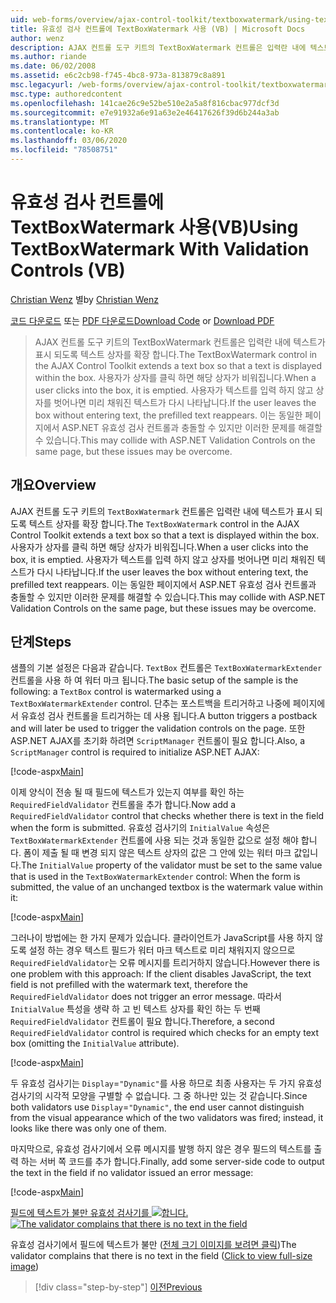```yaml
---
uid: web-forms/overview/ajax-control-toolkit/textboxwatermark/using-textboxwatermark-with-validation-controls-vb
title: 유효성 검사 컨트롤에 TextBoxWatermark 사용 (VB) | Microsoft Docs
author: wenz
description: AJAX 컨트롤 도구 키트의 TextBoxWatermark 컨트롤은 입력란 내에 텍스트가 표시 되도록 텍스트 상자를 확장 합니다. 사용자가 상자를 클릭 하면 ...
ms.author: riande
ms.date: 06/02/2008
ms.assetid: e6c2cb98-f745-4bc8-973a-813879c8a891
msc.legacyurl: /web-forms/overview/ajax-control-toolkit/textboxwatermark/using-textboxwatermark-with-validation-controls-vb
msc.type: authoredcontent
ms.openlocfilehash: 141cae26c9e52be510e2a5a8f816cbac977dcf3d
ms.sourcegitcommit: e7e91932a6e91a63e2e46417626f39d6b244a3ab
ms.translationtype: MT
ms.contentlocale: ko-KR
ms.lasthandoff: 03/06/2020
ms.locfileid: "78508751"
---
```

# <a name="using-textboxwatermark-with-validation-controls-vb"></a><span data-ttu-id="76e5f-104">유효성 검사 컨트롤에 TextBoxWatermark 사용(VB)</span><span class="sxs-lookup"><span data-stu-id="76e5f-104">Using TextBoxWatermark With Validation Controls (VB)</span></span>

<span data-ttu-id="76e5f-105">[Christian Wenz](https://github.com/wenz) 별</span><span class="sxs-lookup"><span data-stu-id="76e5f-105">by [Christian Wenz](https://github.com/wenz)</span></span>

<span data-ttu-id="76e5f-106">[코드 다운로드](https://download.microsoft.com/download/9/3/f/93f8daea-bebd-4821-833b-95205389c7d0/TextBoxWatermark2.vb.zip) 또는 [PDF 다운로드](https://download.microsoft.com/download/b/6/a/b6ae89ee-df69-4c87-9bfb-ad1eb2b23373/textboxwatermark2VB.pdf)</span><span class="sxs-lookup"><span data-stu-id="76e5f-106">[Download Code](https://download.microsoft.com/download/9/3/f/93f8daea-bebd-4821-833b-95205389c7d0/TextBoxWatermark2.vb.zip) or [Download PDF](https://download.microsoft.com/download/b/6/a/b6ae89ee-df69-4c87-9bfb-ad1eb2b23373/textboxwatermark2VB.pdf)</span></span>

> <span data-ttu-id="76e5f-107">AJAX 컨트롤 도구 키트의 TextBoxWatermark 컨트롤은 입력란 내에 텍스트가 표시 되도록 텍스트 상자를 확장 합니다.</span><span class="sxs-lookup"><span data-stu-id="76e5f-107">The TextBoxWatermark control in the AJAX Control Toolkit extends a text box so that a text is displayed within the box.</span></span> <span data-ttu-id="76e5f-108">사용자가 상자를 클릭 하면 해당 상자가 비워집니다.</span><span class="sxs-lookup"><span data-stu-id="76e5f-108">When a user clicks into the box, it is emptied.</span></span> <span data-ttu-id="76e5f-109">사용자가 텍스트를 입력 하지 않고 상자를 벗어나면 미리 채워진 텍스트가 다시 나타납니다.</span><span class="sxs-lookup"><span data-stu-id="76e5f-109">If the user leaves the box without entering text, the prefilled text reappears.</span></span> <span data-ttu-id="76e5f-110">이는 동일한 페이지에서 ASP.NET 유효성 검사 컨트롤과 충돌할 수 있지만 이러한 문제를 해결할 수 있습니다.</span><span class="sxs-lookup"><span data-stu-id="76e5f-110">This may collide with ASP.NET Validation Controls on the same page, but these issues may be overcome.</span></span>

## <a name="overview"></a><span data-ttu-id="76e5f-111">개요</span><span class="sxs-lookup"><span data-stu-id="76e5f-111">Overview</span></span>

<span data-ttu-id="76e5f-112">AJAX 컨트롤 도구 키트의 `TextBoxWatermark` 컨트롤은 입력란 내에 텍스트가 표시 되도록 텍스트 상자를 확장 합니다.</span><span class="sxs-lookup"><span data-stu-id="76e5f-112">The `TextBoxWatermark` control in the AJAX Control Toolkit extends a text box so that a text is displayed within the box.</span></span> <span data-ttu-id="76e5f-113">사용자가 상자를 클릭 하면 해당 상자가 비워집니다.</span><span class="sxs-lookup"><span data-stu-id="76e5f-113">When a user clicks into the box, it is emptied.</span></span> <span data-ttu-id="76e5f-114">사용자가 텍스트를 입력 하지 않고 상자를 벗어나면 미리 채워진 텍스트가 다시 나타납니다.</span><span class="sxs-lookup"><span data-stu-id="76e5f-114">If the user leaves the box without entering text, the prefilled text reappears.</span></span> <span data-ttu-id="76e5f-115">이는 동일한 페이지에서 ASP.NET 유효성 검사 컨트롤과 충돌할 수 있지만 이러한 문제를 해결할 수 있습니다.</span><span class="sxs-lookup"><span data-stu-id="76e5f-115">This may collide with ASP.NET Validation Controls on the same page, but these issues may be overcome.</span></span>

## <a name="steps"></a><span data-ttu-id="76e5f-116">단계</span><span class="sxs-lookup"><span data-stu-id="76e5f-116">Steps</span></span>

<span data-ttu-id="76e5f-117">샘플의 기본 설정은 다음과 같습니다. `TextBox` 컨트롤은 `TextBoxWatermarkExtender` 컨트롤을 사용 하 여 워터 마크 됩니다.</span><span class="sxs-lookup"><span data-stu-id="76e5f-117">The basic setup of the sample is the following: a `TextBox` control is watermarked using a `TextBoxWatermarkExtender` control.</span></span> <span data-ttu-id="76e5f-118">단추는 포스트백을 트리거하고 나중에 페이지에서 유효성 검사 컨트롤을 트리거하는 데 사용 됩니다.</span><span class="sxs-lookup"><span data-stu-id="76e5f-118">A button triggers a postback and will later be used to trigger the validation controls on the page.</span></span> <span data-ttu-id="76e5f-119">또한 ASP.NET AJAX를 초기화 하려면 `ScriptManager` 컨트롤이 필요 합니다.</span><span class="sxs-lookup"><span data-stu-id="76e5f-119">Also, a `ScriptManager` control is required to initialize ASP.NET AJAX:</span></span>

[!code-aspx[Main](using-textboxwatermark-with-validation-controls-vb/samples/sample1.aspx)]

<span data-ttu-id="76e5f-120">이제 양식이 전송 될 때 필드에 텍스트가 있는지 여부를 확인 하는 `RequiredFieldValidator` 컨트롤을 추가 합니다.</span><span class="sxs-lookup"><span data-stu-id="76e5f-120">Now add a `RequiredFieldValidator` control that checks whether there is text in the field when the form is submitted.</span></span> <span data-ttu-id="76e5f-121">유효성 검사기의 `InitialValue` 속성은 `TextBoxWatermarkExtender` 컨트롤에 사용 되는 것과 동일한 값으로 설정 해야 합니다. 폼이 제출 될 때 변경 되지 않은 텍스트 상자의 값은 그 안에 있는 워터 마크 값입니다.</span><span class="sxs-lookup"><span data-stu-id="76e5f-121">The `InitialValue` property of the validator must be set to the same value that is used in the `TextBoxWatermarkExtender` control: When the form is submitted, the value of an unchanged textbox is the watermark value within it:</span></span>

[!code-aspx[Main](using-textboxwatermark-with-validation-controls-vb/samples/sample2.aspx)]

<span data-ttu-id="76e5f-122">그러나이 방법에는 한 가지 문제가 있습니다. 클라이언트가 JavaScript를 사용 하지 않도록 설정 하는 경우 텍스트 필드가 워터 마크 텍스트로 미리 채워지지 않으므로 `RequiredFieldValidator`는 오류 메시지를 트리거하지 않습니다.</span><span class="sxs-lookup"><span data-stu-id="76e5f-122">However there is one problem with this approach: If the client disables JavaScript, the text field is not prefilled with the watermark text, therefore the `RequiredFieldValidator` does not trigger an error message.</span></span> <span data-ttu-id="76e5f-123">따라서 `InitialValue` 특성을 생략 하 고 빈 텍스트 상자를 확인 하는 두 번째 `RequiredFieldValidator` 컨트롤이 필요 합니다.</span><span class="sxs-lookup"><span data-stu-id="76e5f-123">Therefore, a second `RequiredFieldValidator` control is required which checks for an empty text box (omitting the `InitialValue` attribute).</span></span>

[!code-aspx[Main](using-textboxwatermark-with-validation-controls-vb/samples/sample3.aspx)]

<span data-ttu-id="76e5f-124">두 유효성 검사기는 `Display`=`"Dynamic"`를 사용 하므로 최종 사용자는 두 가지 유효성 검사기의 시각적 모양을 구별할 수 없습니다. 그 중 하나만 있는 것 같습니다.</span><span class="sxs-lookup"><span data-stu-id="76e5f-124">Since both validators use `Display`=`"Dynamic"`, the end user cannot distinguish from the visual appearance which of the two validators was fired; instead, it looks like there was only one of them.</span></span>

<span data-ttu-id="76e5f-125">마지막으로, 유효성 검사기에서 오류 메시지를 발행 하지 않은 경우 필드의 텍스트를 출력 하는 서버 쪽 코드를 추가 합니다.</span><span class="sxs-lookup"><span data-stu-id="76e5f-125">Finally, add some server-side code to output the text in the field if no validator issued an error message:</span></span>

[!code-aspx[Main](using-textboxwatermark-with-validation-controls-vb/samples/sample4.aspx)]

<span data-ttu-id="76e5f-126">[필드에 텍스트가 불만 유효성 검사기를 ![합니다.](using-textboxwatermark-with-validation-controls-vb/_static/image2.png)](using-textboxwatermark-with-validation-controls-vb/_static/image1.png)</span><span class="sxs-lookup"><span data-stu-id="76e5f-126">[![The validator complains that there is no text in the field](using-textboxwatermark-with-validation-controls-vb/_static/image2.png)](using-textboxwatermark-with-validation-controls-vb/_static/image1.png)</span></span>

<span data-ttu-id="76e5f-127">유효성 검사기에서 필드에 텍스트가 불만 ([전체 크기 이미지를 보려면 클릭](using-textboxwatermark-with-validation-controls-vb/_static/image3.png))</span><span class="sxs-lookup"><span data-stu-id="76e5f-127">The validator complains that there is no text in the field ([Click to view full-size image](using-textboxwatermark-with-validation-controls-vb/_static/image3.png))</span></span>

> [!div class="step-by-step"]
> [<span data-ttu-id="76e5f-128">이전</span><span class="sxs-lookup"><span data-stu-id="76e5f-128">Previous</span></span>](using-textboxwatermark-in-a-formview-vb.md)
